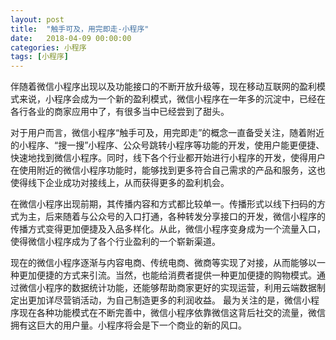 ```yaml
---
layout: post
title:  "触手可及，用完即走-小程序"
date:   2018-04-09 00:00:00
categories: 小程序
tags: [小程序]
---
```


伴随着微信小程序出现以及功能接口的不断开放升级等，现在移动互联网的盈利模式来说，小程序会成为一个新的盈利模式，微信小程序在一年多的沉淀中，已经在各行各业的商家应用中了，有很多当中已经尝到了甜头。

对于用户而言，微信小程序“触手可及，用完即走”的概念一直备受关注，随着附近的小程序、“搜一搜”小程序、公众号跳转小程序等功能的开发，使用户能更便捷、快速地找到微信小程序。同时，线下各个行业都开始进行小程序的开发，使得用户在使用附近的微信小程序功能时，能够找到更多符合自己需求的产品和服务，这也使得线下企业成功对接线上，从而获得更多的盈利机会。

在微信小程序出现前期，其传播内容和方式都比较单一。传播形式以线下扫码的方式为主，后来随着与公众号的入口打通，各种转发分享接口的开发，微信小程序的传播方式变得更加便捷及入品多样化。从此，微信小程序变身成为一个流量入口，使得微信小程序成为了各个行业盈利的一个崭新渠道。

现在的微信小程序逐渐与内容电商、传统电商、微商等实现了对接，从而能够以一种更加便捷的方式来引流。当然，也能给消费者提供一种更加便捷的购物模式。通过微信小程序的数据统计功能，还能够帮助商家更好的实现运营，利用云端数据制定出更加详尽营销活动，为自己制造更多的利润收益。
最为关注的是，微信小程序现在各种功能模式在不断完善中，微信小程序依靠微信这背后社交的流量，微信拥有这巨大的用户量。小程序将会是下一个商业的新的风口。